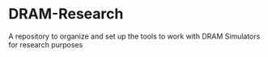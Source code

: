 # DRAM-Research
A repository to organize and set up the tools to work with DRAM Simulators for research purposes
